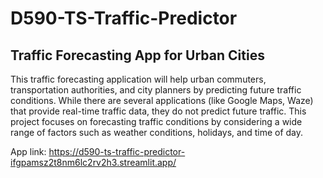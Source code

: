 # D590-TS-Traffic-Predictor

## Traffic Forecasting App for Urban Cities
This traffic forecasting application will help urban commuters, transportation authorities, and city planners by predicting future traffic conditions. While there are several applications (like Google Maps, Waze) that provide real-time traffic data, they do not predict future traffic. This project focuses on forecasting traffic conditions by considering a wide range of factors such as weather conditions, holidays, and time of day. 

App link: https://d590-ts-traffic-predictor-ifgpamsz2t8nm6lc2rv2h3.streamlit.app/  

